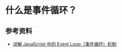# 什么是事件循环？

## 参考资料

- [详解 JavaScript 中的 Event Loop（事件循环）机制](https://zhuanlan.zhihu.com/p/33058983)
